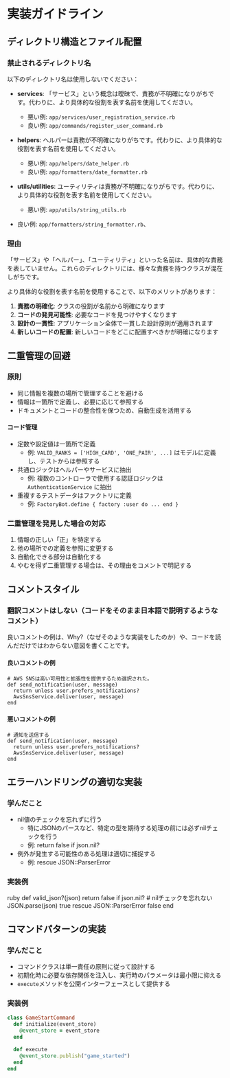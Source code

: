 
# 実装ガイドライン

## ディレクトリ構造とファイル配置

### 禁止されるディレクトリ名

以下のディレクトリ名は使用しないでください：

- **services**: 「サービス」という概念は曖昧で、責務が不明確になりがちです。代わりに、より具体的な役割を表す名前を使用してください。
  - 悪い例: `app/services/user_registration_service.rb`
  - 良い例: `app/commands/register_user_command.rb`

- **helpers**: ヘルパーは責務が不明確になりがちです。代わりに、より具体的な役割を表す名前を使用してください。
  - 悪い例: `app/helpers/date_helper.rb`
  - 良い例: `app/formatters/date_formatter.rb`

- **utils/utilities**: ユーティリティは責務が不明確になりがちです。代わりに、より具体的な役割を表す名前を使用してください。
  - 悪い例: `app/utils/string_utils.rb`
- 良い例: `app/formatters/string_formatter.rb`、

### 理由

「サービス」や「ヘルパー」、「ユーティリティ」といった名前は、具体的な責務を表していません。これらのディレクトリには、様々な責務を持つクラスが混在しがちです。

より具体的な役割を表す名前を使用することで、以下のメリットがあります：

1. **責務の明確化**: クラスの役割が名前から明確になります
2. **コードの発見可能性**: 必要なコードを見つけやすくなります
3. **設計の一貫性**: アプリケーション全体で一貫した設計原則が適用されます
4. **新しいコードの配置**: 新しいコードをどこに配置すべきかが明確になります

## 二重管理の回避

### 原則
- 同じ情報を複数の場所で管理することを避ける
- 情報は一箇所で定義し、必要に応じて参照する
- ドキュメントとコードの整合性を保つため、自動生成を活用する

#### コード管理
- 定数や設定値は一箇所で定義
  - 例: `VALID_RANKS = ['HIGH_CARD', 'ONE_PAIR', ...]` はモデルに定義し、テストからは参照する
- 共通ロジックはヘルパーやサービスに抽出
  - 例: 複数のコントローラで使用する認証ロジックは `AuthenticationService` に抽出
- 重複するテストデータはファクトリに定義
  - 例: `FactoryBot.define { factory :user do ... end }`

### 二重管理を発見した場合の対応
1. 情報の正しい「正」を特定する
2. 他の場所での定義を参照に変更する
3. 自動化できる部分は自動化する
4. やむを得ず二重管理する場合は、その理由をコメントで明記する 

## コメントスタイル

### 翻訳コメントはしない（コードをそのまま日本語で説明するようなコメント）
良いコメントの例は、Why?（なぜそのような実装をしたのか）や、コードを読んだだけではわからない意図を書くことです。

#### 良いコメントの例
```
# AWS SNSは高い可用性と拡張性を提供するため選択された。
def send_notification(user, message)
  return unless user.prefers_notifications?
  AwsSnsService.deliver(user, message)
end
```

#### 悪いコメントの例
```
# 通知を送信する
def send_notification(user, message)
  return unless user.prefers_notifications?
  AwsSnsService.deliver(user, message)
end
```

## エラーハンドリングの適切な実装

### 学んだこと
- nil値のチェックを忘れずに行う
  - 特にJSONのパースなど、特定の型を期待する処理の前には必ずnilチェックを行う
  - 例: return false if json.nil?
- 例外が発生する可能性のある処理は適切に捕捉する
  - 例: rescue JSON::ParserError

### 実装例
ruby
def valid_json?(json)
  return false if json.nil?  # nilチェックを忘れない
  JSON.parse(json)
  true
rescue JSON::ParserError
  false
end

## コマンドパターンの実装

### 学んだこと
- コマンドクラスは単一責任の原則に従って設計する
- 初期化時に必要な依存関係を注入し、実行時のパラメータは最小限に抑える
- `execute`メソッドを公開インターフェースとして提供する

### 実装例
```ruby
class GameStartCommand
  def initialize(event_store)
    @event_store = event_store
  end

  def execute
    @event_store.publish("game_started")
  end
end
```